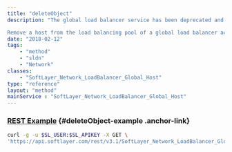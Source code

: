```yaml
---
title: "deleteObject"
description: "The global load balancer service has been deprecated and is no longer available. 

Remove a host from the load balancing pool of a global load balancer account. "
date: "2018-02-12"
tags:
    - "method"
    - "sldn"
    - "Network"
classes:
    - "SoftLayer_Network_LoadBalancer_Global_Host"
type: "reference"
layout: "method"
mainService : "SoftLayer_Network_LoadBalancer_Global_Host"
---
```


### [REST Example](#deleteObject-example) <a href="/article/rest/"><i class="fas fa-question"></i></a> {#deleteObject-example .anchor-link} 
```bash
curl -g -u $SL_USER:$SL_APIKEY -X GET \
'https://api.softlayer.com/rest/v3.1/SoftLayer_Network_LoadBalancer_Global_Host/{SoftLayer_Network_LoadBalancer_Global_HostID}/deleteObject'
```
